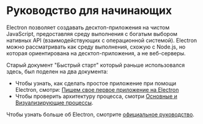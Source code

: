 # Руководство для начинающих

Electron позволяет создавать десктоп-приложения на чистом JavaScript, предоставляя среду выполнения с богатым выбором нативных API (взаимодействующих с операционной системой). Electron можно рассматривать как среду выполнения, схожую с Node.js, но которая ориентирована на десктоп-приложения, а не веб-серверы.

Старый документ "Быстрый старт" который раньше использовался здесь, был поделен на два документа:

* Чтобы узнать, как сделать простое приложение при помощи Electron, смотри: [Пишем свое первое приложение на Electron](./first-app.md)
* Чтобы проверить архитектуру процесса, смотри [Основные и Визуализирующие процессы](./application-architecture.md#main-and-renderer-processes).

Чтобы узнать больше об Electron, смотрите [официальное руководство](../).

